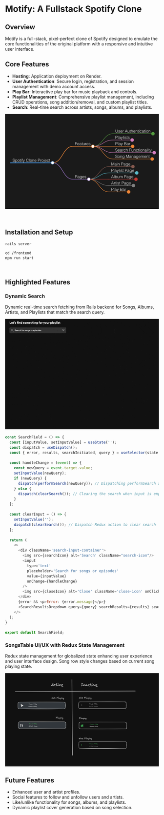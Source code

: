 # Motify: A Fullstack Spotify Clone

## Overview
Motify is a full-stack, pixel-perfect clone of Spotify designed to emulate the core functionalities of the original platform with a responsive and intuitive user interface.

## Core Features
- **Hosting**: Application deployment on Render.
- **User Authentication**: Secure login, registration, and session management with demo account access.
- **Play Bar**: Interactive play bar for music playback and controls.
- **Playlist Management**: Comprehensive playlist management, including CRUD operations, song addition/removal, and custom playlist titles.
- **Search**: Real-time search across artists, songs, albums, and playlists.

![Motify Overview](./readme/motify-overview.png)

<br>

## Installation and Setup
```
rails server
```

```
cd /frontend
npm run start
```

<br>

## Highlighted Features
### Dynamic Search
Dynamic real-time search fetching from Rails backend for Songs, Albums, Artists, and Playlists that match the search query.

![Dynamic Search](./readme/dynamic-search.gif)
```javascript
const SearchField = () => {
  const [inputValue, setInputValue] = useState('');
  const dispatch = useDispatch();
  const { error, results, searchInitiated, query } = useSelector(state => state.search);

  const handleChange = (event) => {
    const newQuery = event.target.value;
    setInputValue(newQuery);
    if (newQuery) {
      dispatch(performSearch(newQuery)); // Dispatching performSearch action with new query
    } else {
      dispatch(clearSearch()); // Clearing the search when input is empty
    }
  };

  const clearInput = () => {
    setInputValue('');
    dispatch(clearSearch()); // Dispatch Redux action to clear search
  };

  return (
    <>
      <div className='search-input-container'>
        <img src={searchIcon} alt='Search' className="search-icon"/>
        <input
          type='text'
          placeholder='Search for songs or episodes'
          value={inputValue}
          onChange={handleChange}
        />
        <img src={closeIcon} alt='Close' className='close-icon' onClick={clearInput}/>
      </div>
      {error && <p>Error: {error.message}</p>}
      <SearchResultsDropdown query={query} searchResults={results} searchInitiated={searchInitiated}/>
    </>
  );
}

export default SearchField;
```

### SongsTable UI/UX with Redux State Management
Redux state management for globalized state enhancing user experience and user interface design. Song row style changes based on current song playing state.

![Song State Redux](./readme/hover-state.png)



## Future Features
- Enhanced user and artist profiles.
- Social features to follow and unfollow users and artists.
- Like/unlike functionality for songs, albums, and playlists.
- Dynamic playlist cover generation based on song selection.

<br>